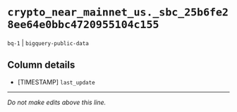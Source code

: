 # `crypto_near_mainnet_us._sbc_25b6fe28ee64e0bbc4720955104c155`
`bq-1` | `bigquery-public-data`

## Column details
* [TIMESTAMP] `last_update`

-------------------------------------------------------------------------------
*Do not make edits above this line.*
